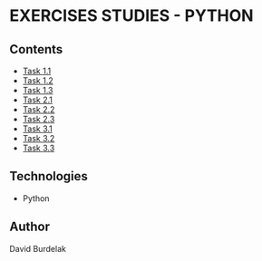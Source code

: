 # EXERCISES STUDIES - PYTHON

## Contents

- [Task 1.1](https://github.com/davidburdelak/exercises-studies/blob/master/python/task_1_1.py)
- [Task 1.2](https://github.com/davidburdelak/exercises-studies/blob/master/python/task_1_2.py)
- [Task 1.3](https://github.com/davidburdelak/exercises-studies/blob/master/python/task_1_3.py)
- [Task 2.1](https://github.com/davidburdelak/exercises-studies/blob/master/python/task_2_1.py)
- [Task 2.2](https://github.com/davidburdelak/exercises-studies/blob/master/python/task_2_2.py)
- [Task 2.3](https://github.com/davidburdelak/exercises-studies/blob/master/python/task_2_3.py)
- [Task 3.1](https://github.com/davidburdelak/exercises-studies/blob/master/python/task_3_1.py)
- [Task 3.2](https://github.com/davidburdelak/exercises-studies/blob/master/python/task_3_2.py)
- [Task 3.3](https://github.com/davidburdelak/exercises-studies/blob/master/python/task_3_3.py)

## Technologies

- Python 

## Author

David Burdelak
